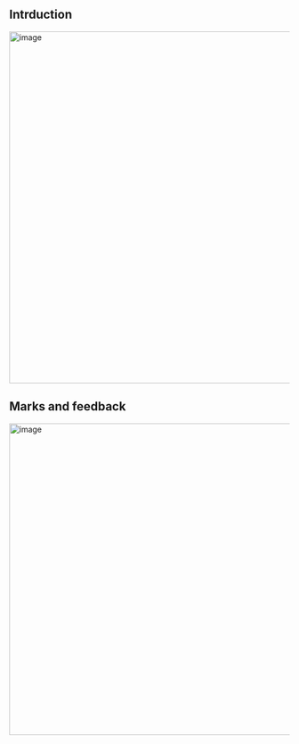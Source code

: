 ## Intrduction
<img width="631" alt="image" src="https://github.com/user-attachments/assets/53ba4dec-ba83-43bb-bbb4-b16990d01cb2" />

## Marks and feedback
<img width="559" alt="image" src="https://github.com/user-attachments/assets/d65857f9-57da-47e5-b341-67e81b9721cc" />
